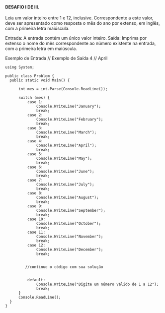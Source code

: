 #### DESAFIO I DE III.

Leia um valor inteiro entre 1 e 12, inclusive. Correspondente a este valor, deve ser apresentado como resposta o mês do ano por extenso, em inglês, com a primeira letra maiúscula.

Entrada: A entrada contém um único valor inteiro.
Saída: Imprima por extenso o nome do mês correspondente ao número existente na entrada, com a primeira letra em maiúscula.
 
Exemplo de Entrada //	Exemplo de Saída
  4 // April
  
  ```
  using System;

public class Problem {
    public static void Main() {

        int mes = int.Parse(Console.ReadLine());

        switch (mes) {
            case 1:
                Console.WriteLine("January");
                break;
            case 2:
                Console.WriteLine("February");
                break;
            case 3:
                Console.WriteLine("March");
                break;
            case 4:
                Console.WriteLine("April");
                break;
            case 5:
                Console.WriteLine("May");
                break;
            case 6:
                Console.WriteLine("June");
                break;
            case 7:
                Console.WriteLine("July");
                break;
            case 8:
                Console.WriteLine("August");
                break;
            case 9:
                Console.WriteLine("September");
                break;
            case 10:
                Console.WriteLine("October");
                break;
            case 11:
                Console.WriteLine("November");
                break;
            case 12:
                Console.WriteLine("December");
                break;
            
            
           //continue o código com sua solução


            default:
                Console.WriteLine("Digite um número válido de 1 a 12");
                break;
        }
        Console.ReadLine();
    }
}
  ``` 
